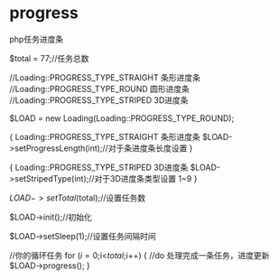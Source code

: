 # progress
php任务进度条



$total = 77;//任务总数

//Loading::PROGRESS_TYPE_STRAIGHT 条形进度条
//Loading::PROGRESS_TYPE_ROUND 圆形进度条
//Loading::PROGRESS_TYPE_STRIPED 3D进度条


$LOAD = new Loading(Loading::PROGRESS_TYPE_ROUND);

{
Loading::PROGRESS_TYPE_STRAIGHT 条形进度条
$LOAD->setProgressLength(int);//对于条进度条长度设置
}

{
Loading::PROGRESS_TYPE_STRIPED 3D进度条
$LOAD->setStripedType(int);//对于3D进度条类型设置 1~9
}

$LOAD->setTotal($total);//设置任务数

$LOAD->init();//初始化

$LOAD->setSleep(1);//设置任务间隔时间

//你的循环任务
for ($i=0;$i<$total;$i++)
{
    //do 处理完成一条任务，进度更新
    $LOAD->progress();
}




